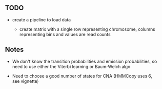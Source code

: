 ## TODO

- create a pipeline to load data

    - create matrix with a single row representing chromosome, columns representing bins and values are read counts
    

## Notes

- We don't know the transition probabilities and emission probabilities, 
so need to use either the Viterbi learning or Baum-Welch algo
  
- Need to choose a good number of states for CNA (HMMCopy uses 6, see vignette)